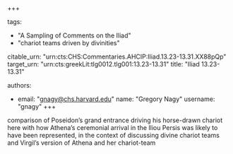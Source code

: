 +++

tags:
- "A Sampling of Comments on the Iliad"
- "chariot teams driven by divinities"

citable_urn: "urn:cts:CHS:Commentaries.AHCIP:Iliad.13.23-13.31.XX88pQp"
target_urn: "urn:cts:greekLit:tlg0012.tlg001:13.23-13.31"
title: "Iliad 13.23-13.31"

authors:
- email: "gnagy@chs.harvard.edu"
  name: "Gregory Nagy"
  username: "gnagy"
+++

<p>comparison of Poseidon’s grand entrance driving his horse-drawn chariot here with how Athena’s ceremonial arrival in the Iliou Persis was likely to have been represented, in the context of discussing divine chariot teams and Virgil’s version of Athena and her chariot-team</p>